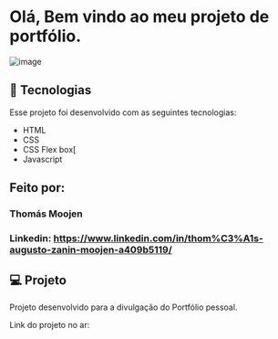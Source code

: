 # Olá, Bem vindo ao meu projeto de portfólio.
![image](https://github.com/Vaamiv/Portf-lio-atualizado/assets/141252347/f6ee5b46-ed04-4819-872f-1b89c458608c)

## 🚀 Tecnologias

Esse projeto foi desenvolvido com as seguintes tecnologias:

- HTML
- CSS
- CSS Flex box[
- Javascript

## Feito por:

### Thomás Moojen

### Linkedin: https://www.linkedin.com/in/thom%C3%A1s-augusto-zanin-moojen-a409b5119/


## 💻 Projeto

Projeto desenvolvido para a divulgação do Portfólio pessoal.

Link do projeto no ar:
